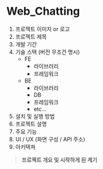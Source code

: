# Web_Chatting
1. 프로젝트 이미지 or 로고
2. 프로젝트 제목
3. 개발 기간
4. 기술 스택 (버전 무조건 명시)
     - FE
       - 라이브러리
       - 프레임워크
     - BE
         - 라이브러리
         - DB
         - 프레임워크
         - etc...
5. 설치 및 실행 방법
6. 프로젝트 설명
7. 주요 기능
8. UI / UX (화면 구성 / API 주소)
9. 아키텍쳐
> **프로젝트 개요 및 시작하게 된 계기**

